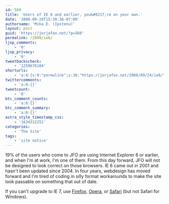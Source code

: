 ```yaml
---
id: 560
title: 'Users of IE 6 and earlier, you&#8217;re on your own.'
date: '2008-09-24T15:30:36-07:00'
authorname: 'Mika E. (Ipstenu)'
layout: post
guid: 'https://jorjafox.net/?p=560'
permalink: /2008/ie6/
ljxp_comments:
    - '0'
ljxp_privacy:
    - '0'
tweetbackscheck:
    - '1259676104'
shorturls:
    - 'a:4:{s:9:"permalink";s:36:"https://jorjafox.net/2008/09/24/ie6/";s:7:"tinyurl";s:25:"http://tinyurl.com/n7uq8j";s:4:"isgd";s:18:"http://is.gd/53rgJ";s:5:"bitly";s:20:"http://bit.ly/5nYvPT";}'
twittercomments:
    - 'a:0:{}'
tweetcount:
    - '0'
btc_comment_counts:
    - 'a:0:{}'
btc_comment_summary:
    - 'a:0:{}'
astra_style_timestamp_css:
    - '1634312251'
categories:
    - 'The Site'
tags:
    - 'site notice'
---
```


19% of the users who come to JFO are using Internet Explorer 6 or earlier, and when I'm at work, I'm one of them.  From this day forward, JFO will not be designed to look correct on those browsers.  IE 6 came out in 2001 and hasn't been updated since 2004.  In four years, webdesign has moved forward and I'm tired of coding in silly format workarounds to make the site look passable on something that out of date.

If you can't upgrade to IE 7, use <a href="http://www.mozilla.com/en-US/firefox/">Firefox</a>, <a href="http://www.opera.com/">Opera</a>, or <a href="http://www.apple.com/safari/">Safari</a> (but not Safari for Windows).
